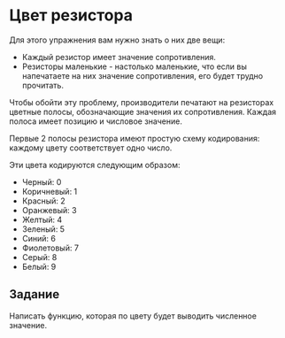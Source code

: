 # Цвет резистора
Для этого упражнения вам нужно знать о них две вещи:

 - Каждый резистор имеет значение сопротивления.
 - Резисторы маленькие - настолько маленькие, что если вы напечатаете на них значение сопротивления, его будет трудно прочитать.

Чтобы обойти эту проблему, производители печатают на резисторах цветные полосы, обозначающие значения их сопротивления. Каждая полоса имеет позицию и числовое значение.

Первые 2 полосы резистора имеют простую схему кодирования: каждому цвету соответствует одно число.

Эти цвета кодируются следующим образом:

- Черный: 0
- Коричневый: 1
- Красный: 2
- Оранжевый: 3
- Желтый: 4
- Зеленый: 5
- Синий: 6
- Фиолетовый: 7
- Серый: 8
- Белый: 9


## Задание

Написать функцию, которая по цвету будет выводить численное значение.